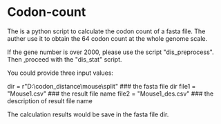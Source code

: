 # Codon-count
The is a python script to calculate the codon count of a fasta file.
The auther use it to obtain the 64 codon count at the whole genome scale.

If the gene number is over 2000, please use the script "dis_preprocess". Then ,proceed with the "dis_stat" script.

You could provide three input values:

dir = r"D:\codon_distance\mouse\split" ### the fasta file dir
file1 = "Mouse1.csv"  ### the result file name 
file2 = "Mouse1_des.csv" ### the description of result file name 

The calculation results would be save in the fasta file dir.

